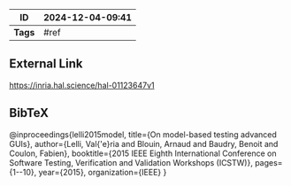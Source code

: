 
| ID       | 2024-12-04-09:41 |
| -------- | ----------------- |
| **Tags** | #ref              |
## External Link

https://inria.hal.science/hal-01123647v1
## BibTeX

@inproceedings{lelli2015model,
  title={On model-based testing advanced GUIs},
  author={Lelli, Val{\'e}ria and Blouin, Arnaud and Baudry, Benoit and Coulon, Fabien},
  booktitle={2015 IEEE Eighth International Conference on Software Testing, Verification and Validation Workshops (ICSTW)},
  pages={1--10},
  year={2015},
  organization={IEEE}
}